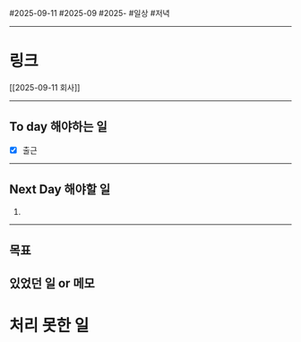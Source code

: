 #2025-09-11 #2025-09 #2025-
#일상 #저녁 

-------
# 링크
[[2025-09-11 회사]]

---
## To day 해야하는 일
- [x] 출근

---
## Next Day 해야할 일
1. 

---

## 목표


## 있었던 일  or 메모


# 처리 못한 일
